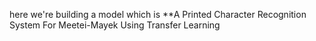here we're building a model which is  **A Printed Character Recognition System For Meetei-Mayek Using Transfer Learning
